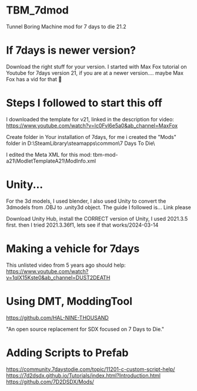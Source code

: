 # TBM_7dmod
Tunnel Boring Machine mod for 7 days to die 21.2



# If 7days is newer version?
Download the right stuff for your version. I started with Max Fox tutorial on Youtube for 7days version 21, 
if you are at a newer version.... maybe Max Fox has a vid for that :shrug:



# Steps I followed to start this off
I downloaded the template for v21, linked in the description for video: 
https://www.youtube.com/watch?v=lc0Fvl6e5a0&ab_channel=MaxFox

Create folder in Your installation of 7days, for me i created the "Mods" folder in
D:\SteamLibrary\steamapps\common\7 Days To Die\

I edited the Meta XML for this mod:
tbm-mod-a21\ModletTemplateA21\ModInfo.xml


# Unity...
For the 3d models, I used blender, I also used Unity to convert the 3dmodels from .OBJ to .unity3d object.
The guide I followed is... Link please

Download Unity Hub, install the CORRECT version of Unity, I used 2021.3.5 first. then I tried 2021.3.36f1, lets see if that works/2024-03-14

# Making a vehicle for 7days
This unlisted video from 5 years ago should help:
https://www.youtube.com/watch?v=1qlX15Kste0&ab_channel=DUST2DEATH



# Using DMT, ModdingTool
https://github.com/HAL-NINE-THOUSAND

"An open source replacement for SDX focused on 7 Days to Die."


# Adding Scripts to Prefab
https://community.7daystodie.com/topic/11201-c-custom-script-help/
https://7d2dsdx.github.io/Tutorials/index.html?Introduction.html
https://github.com/7D2DSDX/Mods/